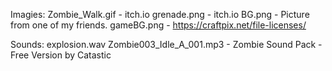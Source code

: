 Imagies:
    Zombie_Walk.gif - itch.io
    grenade.png - itch.io
    BG.png - Picture from one of my friends.
    gameBG.png - https://craftpix.net/file-licenses/

Sounds:
    explosion.wav
    Zombie003_Idle_A_001.mp3 - Zombie Sound Pack - Free Version by Catastic
